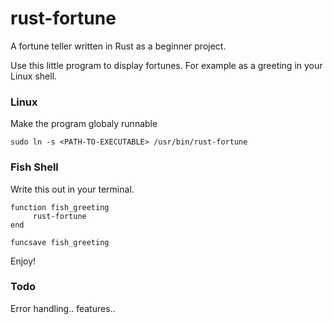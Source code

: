# rust-fortune
A fortune teller written in Rust as a beginner project.

Use this little program to display fortunes. For example as a greeting in your Linux shell.

### Linux
Make the program globaly runnable

```sudo ln -s <PATH-TO-EXECUTABLE> /usr/bin/rust-fortune```


### Fish Shell
Write this out in your terminal.

```
function fish_greeting
     rust-fortune
end

funcsave fish_greeting
```

Enjoy!

### Todo
Error handling.. features..
